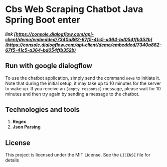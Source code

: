 # Cbs Web Scraping Chatbot Java Spring Boot enter
##### link [https://console.dialogflow.com/api-client/demo/embedded/7340a862-67f5-41c5-a364-bd054ffb352b](https://console.dialogflow.com/api-client/demo/embedded/7340a862-67f5-41c5-a364-bd054ffb352b)
## Run with google dialogflow
To use the chatbot application, simply send the command `news` to initiate it. Note that during the initial setup, it may take up to 10 minutes for the server to wake up. If you receive an `[empty response]` message, please wait for 10 minutes and then try again by sending a message to the chatbot.
## Technologies and tools

  1.  **Regex**
2.  **Json Parsing**
    
## License

This project is licensed under the MIT License. See the `LICENSE` file for details
